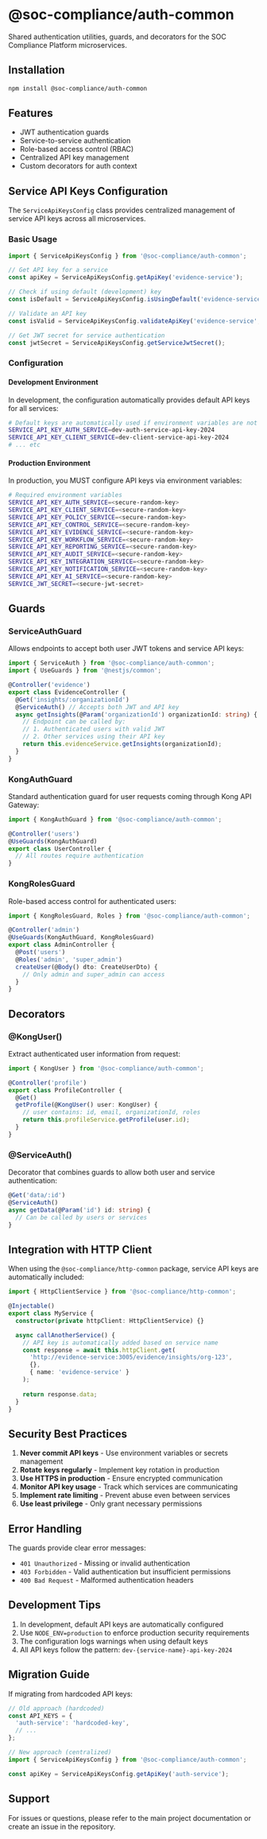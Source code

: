 # @soc-compliance/auth-common

Shared authentication utilities, guards, and decorators for the SOC Compliance Platform microservices.

## Installation

```bash
npm install @soc-compliance/auth-common
```

## Features

- JWT authentication guards
- Service-to-service authentication
- Role-based access control (RBAC)
- Centralized API key management
- Custom decorators for auth context

## Service API Keys Configuration

The `ServiceApiKeysConfig` class provides centralized management of service API keys across all microservices.

### Basic Usage

```typescript
import { ServiceApiKeysConfig } from '@soc-compliance/auth-common';

// Get API key for a service
const apiKey = ServiceApiKeysConfig.getApiKey('evidence-service');

// Check if using default (development) key
const isDefault = ServiceApiKeysConfig.isUsingDefault('evidence-service');

// Validate an API key
const isValid = ServiceApiKeysConfig.validateApiKey('evidence-service', providedKey);

// Get JWT secret for service authentication
const jwtSecret = ServiceApiKeysConfig.getServiceJwtSecret();
```

### Configuration

#### Development Environment
In development, the configuration automatically provides default API keys for all services:

```bash
# Default keys are automatically used if environment variables are not set
SERVICE_API_KEY_AUTH_SERVICE=dev-auth-service-api-key-2024
SERVICE_API_KEY_CLIENT_SERVICE=dev-client-service-api-key-2024
# ... etc
```

#### Production Environment
In production, you MUST configure API keys via environment variables:

```bash
# Required environment variables
SERVICE_API_KEY_AUTH_SERVICE=<secure-random-key>
SERVICE_API_KEY_CLIENT_SERVICE=<secure-random-key>
SERVICE_API_KEY_POLICY_SERVICE=<secure-random-key>
SERVICE_API_KEY_CONTROL_SERVICE=<secure-random-key>
SERVICE_API_KEY_EVIDENCE_SERVICE=<secure-random-key>
SERVICE_API_KEY_WORKFLOW_SERVICE=<secure-random-key>
SERVICE_API_KEY_REPORTING_SERVICE=<secure-random-key>
SERVICE_API_KEY_AUDIT_SERVICE=<secure-random-key>
SERVICE_API_KEY_INTEGRATION_SERVICE=<secure-random-key>
SERVICE_API_KEY_NOTIFICATION_SERVICE=<secure-random-key>
SERVICE_API_KEY_AI_SERVICE=<secure-random-key>
SERVICE_JWT_SECRET=<secure-jwt-secret>
```

## Guards

### ServiceAuthGuard

Allows endpoints to accept both user JWT tokens and service API keys:

```typescript
import { ServiceAuth } from '@soc-compliance/auth-common';
import { UseGuards } from '@nestjs/common';

@Controller('evidence')
export class EvidenceController {
  @Get('insights/:organizationId')
  @ServiceAuth() // Accepts both JWT and API key
  async getInsights(@Param('organizationId') organizationId: string) {
    // Endpoint can be called by:
    // 1. Authenticated users with valid JWT
    // 2. Other services using their API key
    return this.evidenceService.getInsights(organizationId);
  }
}
```

### KongAuthGuard

Standard authentication guard for user requests coming through Kong API Gateway:

```typescript
import { KongAuthGuard } from '@soc-compliance/auth-common';

@Controller('users')
@UseGuards(KongAuthGuard)
export class UserController {
  // All routes require authentication
}
```

### KongRolesGuard

Role-based access control for authenticated users:

```typescript
import { KongRolesGuard, Roles } from '@soc-compliance/auth-common';

@Controller('admin')
@UseGuards(KongAuthGuard, KongRolesGuard)
export class AdminController {
  @Post('users')
  @Roles('admin', 'super_admin')
  createUser(@Body() dto: CreateUserDto) {
    // Only admin and super_admin can access
  }
}
```

## Decorators

### @KongUser()

Extract authenticated user information from request:

```typescript
import { KongUser } from '@soc-compliance/auth-common';

@Controller('profile')
export class ProfileController {
  @Get()
  getProfile(@KongUser() user: KongUser) {
    // user contains: id, email, organizationId, roles
    return this.profileService.getProfile(user.id);
  }
}
```

### @ServiceAuth()

Decorator that combines guards to allow both user and service authentication:

```typescript
@Get('data/:id')
@ServiceAuth()
async getData(@Param('id') id: string) {
  // Can be called by users or services
}
```

## Integration with HTTP Client

When using the `@soc-compliance/http-common` package, service API keys are automatically included:

```typescript
import { HttpClientService } from '@soc-compliance/http-common';

@Injectable()
export class MyService {
  constructor(private httpClient: HttpClientService) {}

  async callAnotherService() {
    // API key is automatically added based on service name
    const response = await this.httpClient.get(
      'http://evidence-service:3005/evidence/insights/org-123',
      {},
      { name: 'evidence-service' }
    );
    
    return response.data;
  }
}
```

## Security Best Practices

1. **Never commit API keys** - Use environment variables or secrets management
2. **Rotate keys regularly** - Implement key rotation in production
3. **Use HTTPS in production** - Ensure encrypted communication
4. **Monitor API key usage** - Track which services are communicating
5. **Implement rate limiting** - Prevent abuse even between services
6. **Use least privilege** - Only grant necessary permissions

## Error Handling

The guards provide clear error messages:

- `401 Unauthorized` - Missing or invalid authentication
- `403 Forbidden` - Valid authentication but insufficient permissions
- `400 Bad Request` - Malformed authentication headers

## Development Tips

1. In development, default API keys are automatically configured
2. Use `NODE_ENV=production` to enforce production security requirements
3. The configuration logs warnings when using default keys
4. All API keys follow the pattern: `dev-{service-name}-api-key-2024`

## Migration Guide

If migrating from hardcoded API keys:

```typescript
// Old approach (hardcoded)
const API_KEYS = {
  'auth-service': 'hardcoded-key',
  // ...
};

// New approach (centralized)
import { ServiceApiKeysConfig } from '@soc-compliance/auth-common';

const apiKey = ServiceApiKeysConfig.getApiKey('auth-service');
```

## Support

For issues or questions, please refer to the main project documentation or create an issue in the repository.